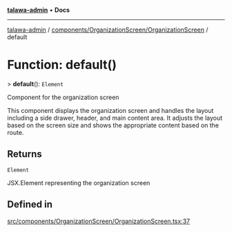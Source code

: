 [**talawa-admin**](../../../../README.md) • **Docs**

***

[talawa-admin](../../../../modules.md) / [components/OrganizationScreen/OrganizationScreen](../README.md) / default

# Function: default()

\> **default**(): `Element`

Component for the organization screen

This component displays the organization screen and handles the layout
including a side drawer, header, and main content area. It adjusts
the layout based on the screen size and shows the appropriate content
based on the route.

## Returns

`Element`

JSX.Element representing the organization screen

## Defined in

[src/components/OrganizationScreen/OrganizationScreen.tsx:37](https://github.com/PalisadoesFoundation/talawa-admin/blob/ec91a82db6f7a7a061fbb4ea9639f2bff335faa5/src/components/OrganizationScreen/OrganizationScreen.tsx#L37)
